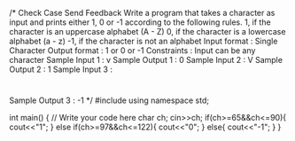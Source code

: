 /* Check Case
Send Feedback
Write a program that takes a character as input and prints either 1, 0 or -1 according to the following rules.
1, if the character is an uppercase alphabet (A - Z)
0, if the character is a lowercase alphabet (a - z)
-1, if the character is not an alphabet
Input format :
Single Character
Output format :
1 or 0 or -1
Constraints :
Input can be any character
Sample Input 1 :
v
Sample Output 1 :
0
Sample Input 2 :
V
Sample Output 2 :
1
Sample Input 3 :
#
Sample Output 3 :
-1  */
#include<iostream>
using namespace std;

int main() {
	// Write your code here
	char ch;
    cin>>ch;
    if(ch>=65&&ch<=90){
        cout<<"1";
    }
    else if(ch>=97&&ch<=122){
        cout<<"0";
    }
    else{
        cout<<"-1";
        }
}
